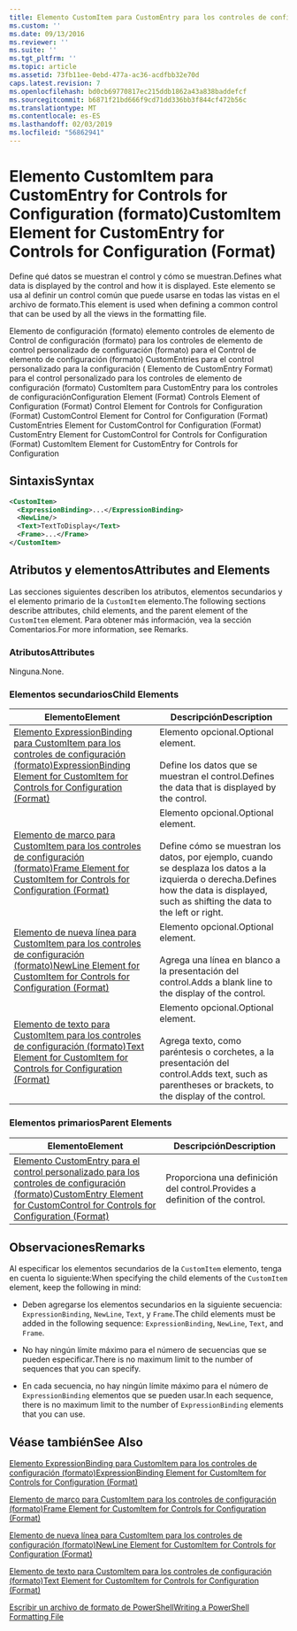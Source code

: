 ```yaml
---
title: Elemento CustomItem para CustomEntry para los controles de configuración (formato) | Microsoft Docs
ms.custom: ''
ms.date: 09/13/2016
ms.reviewer: ''
ms.suite: ''
ms.tgt_pltfrm: ''
ms.topic: article
ms.assetid: 73fb11ee-0ebd-477a-ac36-acdfbb32e70d
caps.latest.revision: 7
ms.openlocfilehash: bd0cb69770817ec215ddb1862a43a838baddefcf
ms.sourcegitcommit: b6871f21bd666f9cd71dd336bb3f844cf472b56c
ms.translationtype: MT
ms.contentlocale: es-ES
ms.lasthandoff: 02/03/2019
ms.locfileid: "56862941"
---
```

# <a name="customitem-element-for-customentry-for-controls-for-configuration-format"></a><span data-ttu-id="42d32-102">Elemento CustomItem para CustomEntry for Controls for Configuration (formato)</span><span class="sxs-lookup"><span data-stu-id="42d32-102">CustomItem Element for CustomEntry for Controls for Configuration (Format)</span></span>

<span data-ttu-id="42d32-103">Define qué datos se muestran el control y cómo se muestran.</span><span class="sxs-lookup"><span data-stu-id="42d32-103">Defines what data is displayed by the control and how it is displayed.</span></span> <span data-ttu-id="42d32-104">Este elemento se usa al definir un control común que puede usarse en todas las vistas en el archivo de formato.</span><span class="sxs-lookup"><span data-stu-id="42d32-104">This element is used when defining a common control that can be used by all the views in the formatting file.</span></span>

<span data-ttu-id="42d32-105">Elemento de configuración (formato) elemento controles de elemento de Control de configuración (formato) para los controles de elemento de control personalizado de configuración (formato) para el Control de elemento de configuración (formato) CustomEntries para el control personalizado para la configuración ( Elemento de CustomEntry Format) para el control personalizado para los controles de elemento de configuración (formato) CustomItem para CustomEntry para los controles de configuración</span><span class="sxs-lookup"><span data-stu-id="42d32-105">Configuration Element (Format) Controls Element of Configuration (Format) Control Element for Controls for Configuration (Format) CustomControl Element for Control for Configuration (Format) CustomEntries Element for CustomControl for Configuration (Format) CustomEntry Element for CustomControl for Controls for Configuration (Format) CustomItem Element for CustomEntry for Controls for Configuration</span></span>

## <a name="syntax"></a><span data-ttu-id="42d32-106">Sintaxis</span><span class="sxs-lookup"><span data-stu-id="42d32-106">Syntax</span></span>

```xml
<CustomItem>
  <ExpressionBinding>...</ExpressionBinding>
  <NewLine/>
  <Text>TextToDisplay</Text>
  <Frame>...</Frame>
</CustomItem>
```

## <a name="attributes-and-elements"></a><span data-ttu-id="42d32-107">Atributos y elementos</span><span class="sxs-lookup"><span data-stu-id="42d32-107">Attributes and Elements</span></span>

<span data-ttu-id="42d32-108">Las secciones siguientes describen los atributos, elementos secundarios y el elemento primario de la `CustomItem` elemento.</span><span class="sxs-lookup"><span data-stu-id="42d32-108">The following sections describe attributes, child elements, and the parent element of the `CustomItem` element.</span></span> <span data-ttu-id="42d32-109">Para obtener más información, vea la sección Comentarios.</span><span class="sxs-lookup"><span data-stu-id="42d32-109">For more information, see Remarks.</span></span>

### <a name="attributes"></a><span data-ttu-id="42d32-110">Atributos</span><span class="sxs-lookup"><span data-stu-id="42d32-110">Attributes</span></span>

<span data-ttu-id="42d32-111">Ninguna.</span><span class="sxs-lookup"><span data-stu-id="42d32-111">None.</span></span>

### <a name="child-elements"></a><span data-ttu-id="42d32-112">Elementos secundarios</span><span class="sxs-lookup"><span data-stu-id="42d32-112">Child Elements</span></span>

|<span data-ttu-id="42d32-113">Elemento</span><span class="sxs-lookup"><span data-stu-id="42d32-113">Element</span></span>|<span data-ttu-id="42d32-114">Descripción</span><span class="sxs-lookup"><span data-stu-id="42d32-114">Description</span></span>|
|-------------|-----------------|
|[<span data-ttu-id="42d32-115">Elemento ExpressionBinding para CustomItem para los controles de configuración (formato)</span><span class="sxs-lookup"><span data-stu-id="42d32-115">ExpressionBinding Element for CustomItem for Controls for Configuration (Format)</span></span>](./expressionbinding-element-for-customitem-for-controls-for-configuration-format.md)|<span data-ttu-id="42d32-116">Elemento opcional.</span><span class="sxs-lookup"><span data-stu-id="42d32-116">Optional element.</span></span><br /><br /> <span data-ttu-id="42d32-117">Define los datos que se muestran el control.</span><span class="sxs-lookup"><span data-stu-id="42d32-117">Defines the data that is displayed by the control.</span></span>|
|[<span data-ttu-id="42d32-118">Elemento de marco para CustomItem para los controles de configuración (formato)</span><span class="sxs-lookup"><span data-stu-id="42d32-118">Frame Element for CustomItem for Controls for Configuration (Format)</span></span>](./frame-element-for-customitem-for-controls-for-configuration-format.md)|<span data-ttu-id="42d32-119">Elemento opcional.</span><span class="sxs-lookup"><span data-stu-id="42d32-119">Optional element.</span></span><br /><br /> <span data-ttu-id="42d32-120">Define cómo se muestran los datos, por ejemplo, cuando se desplaza los datos a la izquierda o derecha.</span><span class="sxs-lookup"><span data-stu-id="42d32-120">Defines how the data is displayed, such as shifting the data to the left or right.</span></span>|
|[<span data-ttu-id="42d32-121">Elemento de nueva línea para CustomItem para los controles de configuración (formato)</span><span class="sxs-lookup"><span data-stu-id="42d32-121">NewLine Element for CustomItem for Controls for Configuration (Format)</span></span>](./newline-element-for-customitem-for-controls-for-configuration-format.md)|<span data-ttu-id="42d32-122">Elemento opcional.</span><span class="sxs-lookup"><span data-stu-id="42d32-122">Optional element.</span></span><br /><br /> <span data-ttu-id="42d32-123">Agrega una línea en blanco a la presentación del control.</span><span class="sxs-lookup"><span data-stu-id="42d32-123">Adds a blank line to the display of the control.</span></span>|
|[<span data-ttu-id="42d32-124">Elemento de texto para CustomItem para los controles de configuración (formato)</span><span class="sxs-lookup"><span data-stu-id="42d32-124">Text Element for CustomItem for Controls for Configuration (Format)</span></span>](./text-element-for-customitem-for-controls-for-configuration-format.md)|<span data-ttu-id="42d32-125">Elemento opcional.</span><span class="sxs-lookup"><span data-stu-id="42d32-125">Optional element.</span></span><br /><br /> <span data-ttu-id="42d32-126">Agrega texto, como paréntesis o corchetes, a la presentación del control.</span><span class="sxs-lookup"><span data-stu-id="42d32-126">Adds text, such as parentheses or brackets, to the display of the control.</span></span>|

### <a name="parent-elements"></a><span data-ttu-id="42d32-127">Elementos primarios</span><span class="sxs-lookup"><span data-stu-id="42d32-127">Parent Elements</span></span>

|<span data-ttu-id="42d32-128">Elemento</span><span class="sxs-lookup"><span data-stu-id="42d32-128">Element</span></span>|<span data-ttu-id="42d32-129">Descripción</span><span class="sxs-lookup"><span data-stu-id="42d32-129">Description</span></span>|
|-------------|-----------------|
|[<span data-ttu-id="42d32-130">Elemento CustomEntry para el control personalizado para los controles de configuración (formato)</span><span class="sxs-lookup"><span data-stu-id="42d32-130">CustomEntry Element for CustomControl for Controls for Configuration (Format)</span></span>](./customentry-element-for-customcontrol-for-controls-for-configuration-format.md)|<span data-ttu-id="42d32-131">Proporciona una definición del control.</span><span class="sxs-lookup"><span data-stu-id="42d32-131">Provides a definition of the control.</span></span>|

## <a name="remarks"></a><span data-ttu-id="42d32-132">Observaciones</span><span class="sxs-lookup"><span data-stu-id="42d32-132">Remarks</span></span>

<span data-ttu-id="42d32-133">Al especificar los elementos secundarios de la `CustomItem` elemento, tenga en cuenta lo siguiente:</span><span class="sxs-lookup"><span data-stu-id="42d32-133">When specifying the child elements of the `CustomItem` element, keep the following in mind:</span></span>

- <span data-ttu-id="42d32-134">Deben agregarse los elementos secundarios en la siguiente secuencia: `ExpressionBinding`, `NewLine`, `Text`, y `Frame`.</span><span class="sxs-lookup"><span data-stu-id="42d32-134">The child elements must be added in the following sequence: `ExpressionBinding`, `NewLine`, `Text`, and `Frame`.</span></span>

- <span data-ttu-id="42d32-135">No hay ningún límite máximo para el número de secuencias que se pueden especificar.</span><span class="sxs-lookup"><span data-stu-id="42d32-135">There is no maximum limit to the number of sequences that you can specify.</span></span>

- <span data-ttu-id="42d32-136">En cada secuencia, no hay ningún límite máximo para el número de `ExpressionBinding` elementos que se pueden usar.</span><span class="sxs-lookup"><span data-stu-id="42d32-136">In each sequence, there is no maximum limit to the number of `ExpressionBinding` elements that you can use.</span></span>

## <a name="see-also"></a><span data-ttu-id="42d32-137">Véase también</span><span class="sxs-lookup"><span data-stu-id="42d32-137">See Also</span></span>

[<span data-ttu-id="42d32-138">Elemento ExpressionBinding para CustomItem para los controles de configuración (formato)</span><span class="sxs-lookup"><span data-stu-id="42d32-138">ExpressionBinding Element for CustomItem for Controls for Configuration (Format)</span></span>](./expressionbinding-element-for-customitem-for-controls-for-configuration-format.md)

[<span data-ttu-id="42d32-139">Elemento de marco para CustomItem para los controles de configuración (formato)</span><span class="sxs-lookup"><span data-stu-id="42d32-139">Frame Element for CustomItem for Controls for Configuration (Format)</span></span>](./frame-element-for-customitem-for-controls-for-configuration-format.md)

[<span data-ttu-id="42d32-140">Elemento de nueva línea para CustomItem para los controles de configuración (formato)</span><span class="sxs-lookup"><span data-stu-id="42d32-140">NewLine Element for CustomItem for Controls for Configuration (Format)</span></span>](./newline-element-for-customitem-for-controls-for-configuration-format.md)

[<span data-ttu-id="42d32-141">Elemento de texto para CustomItem para los controles de configuración (formato)</span><span class="sxs-lookup"><span data-stu-id="42d32-141">Text Element for CustomItem for Controls for Configuration (Format)</span></span>](./text-element-for-customitem-for-controls-for-configuration-format.md)

[<span data-ttu-id="42d32-142">Escribir un archivo de formato de PowerShell</span><span class="sxs-lookup"><span data-stu-id="42d32-142">Writing a PowerShell Formatting File</span></span>](./writing-a-powershell-formatting-file.md)
